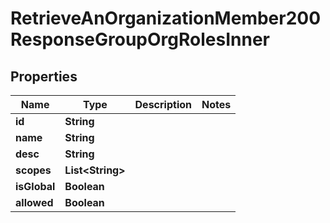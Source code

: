 

# RetrieveAnOrganizationMember200ResponseGroupOrgRolesInner


## Properties

| Name | Type | Description | Notes |
|------------ | ------------- | ------------- | -------------|
|**id** | **String** |  |  |
|**name** | **String** |  |  |
|**desc** | **String** |  |  |
|**scopes** | **List&lt;String&gt;** |  |  |
|**isGlobal** | **Boolean** |  |  |
|**allowed** | **Boolean** |  |  |



